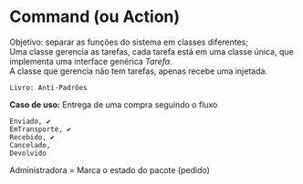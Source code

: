  # Command (ou Action)

Objetivo: separar as funções do sistema em classes diferentes;  
Uma classe gerencia as tarefas, cada tarefa está em uma classe única, que implementa uma interface genérica *Tarefa*.  
A classe que gerencia não tem tarefas, apenas recebe uma injetada.

```Livro: Anti-Padrões```

**Caso de uso:** Entrega de uma compra seguindo o fluxo  
````
Enviado, ✔
EmTransporte, ✔
Recebido, ✔ 
Cancelado, 
Devolvido 
````

Administradora = Marca o estado do pacote (pedido)